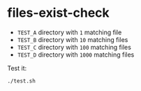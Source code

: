 # files-exist-check

- `TEST_A` directory with `1` matching file
- `TEST_B` directory with `10` matching files
- `TEST_C` directory with `100` matching files
- `TEST_D` directory with `1000` matching files

Test it:

```shell
./test.sh
```